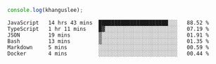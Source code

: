 ```js
console.log(khanguslee);
```

<!--START_SECTION:waka-->

```text
JavaScript   14 hrs 43 mins  ██████████████████████░░░   88.52 %
TypeScript   1 hr 11 mins    █▓░░░░░░░░░░░░░░░░░░░░░░░   07.19 %
JSON         19 mins         ▒░░░░░░░░░░░░░░░░░░░░░░░░   01.91 %
Bash         13 mins         ▒░░░░░░░░░░░░░░░░░░░░░░░░   01.35 %
Markdown     5 mins          ░░░░░░░░░░░░░░░░░░░░░░░░░   00.59 %
Docker       4 mins          ░░░░░░░░░░░░░░░░░░░░░░░░░   00.44 %
```

<!--END_SECTION:waka-->

<!--
**khanguslee/khanguslee** is a ✨ _special_ ✨ repository because its `README.md` (this file) appears on your GitHub profile.

Here are some ideas to get you started:

- 🔭 I’m currently working on ...
- 🌱 I’m currently learning ...
- 👯 I’m looking to collaborate on ...
- 🤔 I’m looking for help with ...
- 💬 Ask me about ...
- 📫 How to reach me: ...
- 😄 Pronouns: ...
- ⚡ Fun fact: ...
-->
